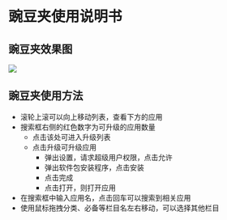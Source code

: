 # 豌豆夹使用说明书

## 豌豆夹效果图
![](https://github.com/openthos/app-testing-results/blob/master/IMGview/wandoujia.png)

## 豌豆夹使用方法
- 滚轮上滚可以向上移动列表，查看下方的应用
- 搜索框右侧的红色数字为可升级的应用数量
   - 点击该处可进入升级列表
   - 点击升级可升级应用
       - 弹出设置，请求超级用户权限，点击允许
       - 弹出软件包安装程序，点击安装
       - 点击完成
       - 点击打开，则打开应用
- 在搜索框中输入应用名，点击回车可以搜索到相关应用
- 使用鼠标拖拽分类、必备等栏目名左右移动，可以选择其他栏目

